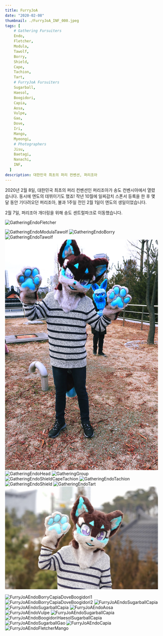 ```yaml
---
title: FurryJoA
date: "2020-02-08"
thumbnail: ./FurryJoA_INF_000.jpeg
tags: [
    # Gathering Fursuiters
    Endo,
    Fletcher,
    Modula,
    Tawolf,
    Borry,
    Shield,
    Cape,
    Tachion,
    Tart,
    # FurryJoA Fursuiters
    Sugarball,
    Haesol,
    Boogidori,
    Capia,
    Aosa,
    Vulpe,
    Gao,
    Dove,
    Iri,
    Mango,
    Myeongi,
    # Photographers
    Jisu,
    Baetagi,
    Nanachi,
    INF,
  ]
description: 대한민국 최초의 퍼리 컨벤션, 퍼리조아
---
```


<!--도브하고 망고하고 엔도하고 걸어오는 사진이 안 보임(나중에 찾기)-->

2020년 2월 8일, 대한민국 최초의 퍼리 컨벤션인 퍼리조아가 송도 컨벤시아에서 열렸습니다. 동시에 엔도의 데뷔이기도 했죠! 작년 10월에 일찌감치 스폰서 등록을 한 후 몇 달 동안 기다려오던 퍼리조아, 불과 1주일 전인 2월 1일이 엔도의 생일이었습니다.

2월 7일, 퍼리조아 개더링을 위해 송도 센트럴파크로 이동했습니다.

![GatheringEndoFletcher](./Gathering_Baetagi_000.jpg "Photo by Baetagi, Endo bumping with Fletcher")

![GatheringEndoModulaTawolf](./Gathering_Baetagi_010.jpg "Photo by Baetagi, Endo with Modula and Tawolf")
![GatheringEndoBorry](./Gathering_Baetagi_014.jpg "Photo by Baetagi, Endo with Borry")
![GatheringEndoTawolf](./Gathering_Baetagi_020.jpg "Photo by Baetagi, Endo with Tawolf")
![GatheringEndoCape](./Gathering_Borry_002.jpg "Photo by Borry, Endo with Cape behind")
![GatheringEndoHead](./Gathering_Jisu_000.jpg "Photo by Jisu, Endo head only")
![GatheringGroup](./Gathering_Jisu_001.jpg "Photo by Jisu, Group photo")
![GatheringEndoShieldCapeTachion](./Gathering_Jisu_002.jpg "Photo by Jisu, Endo with Shield, Cape, and Tachion")
![GatheringEndoTachion](./Gathering_Jisu_004.jpg "Photo by Jisu, Endo hugging Tachion")
![GatheringEndoShield](./Gathering_Jisu_007.jpg "Photo by Jisu, Endo hugging Shield")
![GatheringEndoTart](./Gathering_Jisu_010.jpg "Photo by Jisu, Endo standing next to Tart awkwardly")
![GatheringEndo](./Gathering_Nanachi_001.jpg "Photo by Nanachi, Endo saying hello")

![FurryJoAEndoBorryCapiaDoveBoogidori1](./FurryJoA_Jisu_020.jpg "Photo by Jisu, Furries getting together")
![FurryJoAEndoBorryCapiaDoveBoogidori2](./FurryJoA_Jisu_026.jpg "Photo by Jisu, Furries taking photo together")
![FurryJoAEndoSugarballCapia](./FurryJoA_Jisu_033.jpg "Photo by Jisu, Endo with Sugarball and Capia")
![FurryJoAEndoSugarballCapia](./FurryJoA_Jisu_027.jpg "Photo by Jisu, Endo with Iri and Myeongi")
![FurryJoAEndoAosa](./FurryJoA_Jisu_006.jpg "Photo by Jisu, Aosa petting Endo")
![FurryJoAEndoVulpe](./FurryJoA_Jisu_017.jpg "Photo by Jisu, Endo standing with Vulpe")
![FurryJoAEndoSugarballCapia](./FurryJoA_Jisu_033.jpg "Photo by Jisu, Endo with Sugarball and Capia")
![FurryJoAEndoBoogidoriHaesolSugarballCapia](./FurryJoA_Jisu_005.jpg "Photo by Jisu, Endo with Boogidori, Haesol, Sugarball, and Capia")
![FurryJoAEndoSugarballGao](./FurryJoA_Jisu_018.jpg "Photo by Jisu, Endo with Gao")
![FurryJoAEndoCapia](./FurryJoA_Jisu_037.jpg "Photo by Jisu, Endo being lifted by Capia")
![FurryJoAEndoFletcherMango](./FurryJoA_Jisu_033.jpg "Photo by Jisu, Tail of Furries - Endo, Fletcher, and Mango")
